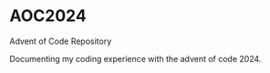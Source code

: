 # AOC2024
Advent of Code Repository

Documenting my coding experience with the advent of code 2024.
